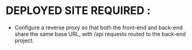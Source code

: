 # DEPLOYED SITE REQUIRED :

- Configure a reverse proxy so that both the front-end and back-end share the same base URL, with /api requests routed to the back-end project.
